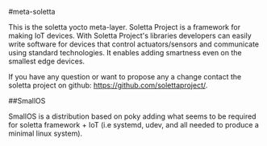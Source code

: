 #meta-soletta

This is the soletta yocto meta-layer. Soletta Project is a framework for making
IoT devices. With Soletta Project's libraries developers can easily write
software for devices that control actuators/sensors and communicate using
standard technologies. It enables adding smartness even on the smallest edge
devices.

If you have any question or want to propose any a change contact the soletta
project on github: https://github.com/solettaproject/.

##SmallOS

SmallOS is a distribution based on poky adding what seems to be required for
soletta framework + IoT (i.e systemd, udev, and all needed to produce a minimal
linux system).
